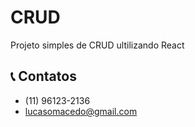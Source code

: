 # CRUD

Projeto simples de CRUD ultilizando React

## 📞 Contatos

- (11) 96123-2136
- lucasomacedo@gmail.com